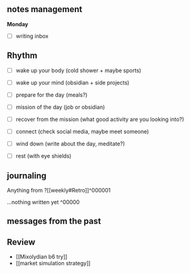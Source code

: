 ## notes management

**Monday**
 - [ ] writing inbox



## Rhythm
 - [ ] wake up your body (cold shower + maybe sports)
 - [ ] wake up your mind (obsidian + side projects)
 - [ ] prepare for the day (meals?)
 - [ ] mission of the day (job or obsidian)
 - [ ] recover from the mission (what good activity are you looking into?)
 - [ ] connect (check social media, maybe meet someone)
 - [ ] wind down (write about the day, meditate?)
 - [ ] rest (with eye shields)


## journaling 

Anything from ?[[weekly#Retro]]^000001


...nothing written yet
^00000


## messages from the past

## Review
- [[Mixolydian b6 try]]
- [[market simulation strategy]]